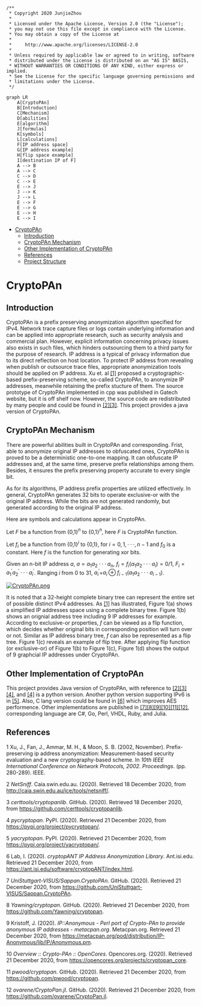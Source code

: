 ```
/**
 * Copyright 2020 JunjieZhou
 *
 * Licensed under the Apache License, Version 2.0 (the "License");
 * you may not use this file except in compliance with the License.
 * You may obtain a copy of the License at
 * 
 *     http://www.apache.org/licenses/LICENSE-2.0
 * 
 * Unless required by applicable law or agreed to in writing, software
 * distributed under the License is distributed on an "AS IS" BASIS,
 * WITHOUT WARRANTIES OR CONDITIONS OF ANY KIND, either express or implied.
 * See the License for the specific language governing permissions and
 * limitations under the License.
 */
```

```mermaid
graph LR
    A[CryptoPAn]
    B[Introduction]
    C[Mechanism]
    D[abilities]
    E[algorithm]
    J[formulas]
    K[symbols]
    L[calculations]
    F[IP address space]
    G[IP address example]
    H[flip space example]
    I[destination IP of F]
    A --> B
    A --> C
    C --> D
    C --> E
    E --> J
    J --> K
    J --> L
    E --> F
    E --> G
    E --> H
    E --> I
```

- [CryptoPAn](#cryptopan)
  - [Introduction](#introduction)
  - [CryptoPAn Mechanism](#cryptopan-mechanism)
  - [Other Implementation of CryptoPAn](#other-implementation-of-cryptopan)
  - [References](#references)
  - [Project Structure](#project-structure)


# CryptoPAn

## Introduction

CryptoPAn is a prefix preserving anonymization algorithm specified for IPv4.
Network trace capture files or logs contain underlying information and can be applied into appropriate research, such as security analysis and commercial plan. However, explicit information concerning privacy issues also exists in such files, which hinders outsourcing them to a third party for the purpose of research. IP address is a typical of privacy information due to its direct reflection on host location.
To protect IP address from revealing when publish or outsource trace files, appropriate anonymization tools should be applied on IP address. Xu et. al [[1]](#references) proposed a cryptographic-based prefix-preserving scheme, so-called CryptoPAn, to anonymize IP addresses, meanwhile retaining the prefix stucture of them.
The source prototype of CryptoPAn implemented in cpp was published in Gatech website, but it is off shelf now. However, the source code are redistributed by many people and could be found in [[2][3]](#references). This project provides a java version of CryptoPAn.

## CryptoPAn Mechanism

There are powerful abilities built in CryptoPAn and corresponding. Frist, able to anonymize original IP addresses to obfuscated ones, CryptoPAn is proved to be a deterministic one-to-one mapping. It can obfuscate IP addresses and, at the same time, preserve prefix relationships among them. Besides, it ensures the prefix preserving property accurate to every single bit. 

As for its algorithms, IP address prefix properties are utilized effectively. In general, CryptoPAn generates 32 bits to operate exclusive-or with the original IP address. While the bits are not generated randomly, but generated according to the original IP address.

Here are symbols and calculations appear in CryptoPAn.

Let $F$ be a function from {0,1}$^n$ to {0,1}$^n$, here $F$ is CryptoPAn function.

Let $f_i$ be a function from {0,1}$^i$ to {0,1}, for $i = 0,1,···,n-1$ and $f_0$ is a constant. Here $f$ is the function for generating xor bits.

Given an n-bit IP address $a$, $a=a_1a_2···a_n$, $f_i=f_i(a_1a_2···a_i)=0/1$, $F_i=a^{'}_{1}a^{'}_{2}···a^{'}_{i}$. Ranging $i$ from 0 to 31, $a^{'}_{i}$=$a_{i}\oplus f_{i-1}(a_1a_2···a_{i-1})$.

[![CryptoPAn.png](https://s3.ax1x.com/2020/12/21/rBYdHI.png)](https://imgchr.com/i/rBYdHI)

It is noted that a 32-height complete binary tree can represent the entire set of possible distinct IPv4 addresses. As [[1]](#references) has illustrated, Figure 1(a) shows a simplified IP addresses space using a complete binary tree. Figure 1(b) shows an orignial address tree including 9 IP addresses for example. According to exclusive-or properties, $f$ can be viewed as a flip function, which decides whether original bits in corresponding position will turn over or not. Similar as IP address binary tree, $f$ can also be represented as a flip tree. Figure 1(c) reveals an example of flip tree. After applying flip function (or exclusive-or) of Figure 1(b) to Figure 1(c), Figure 1(d) shows the output of 9 graphcial IP addresses under CryptoPAn.

## Other Implementation of CryptoPAn

This project provides Java version of CryptoPAn, with reference to [[2][3][4]](#references), and [[4]](#references) is a python version. Another python version supporting IPv6 is in [[5]](#references). Also, C lang version could be found in [[6]](#references) which improves AES performence. Other implementations are published in [[7][8][9][10][11][12]](#references), corresponding language are C#, Go, Perl, VHDL, Ruby, and Julia.

## References

1 Xu, J., Fan, J., Ammar, M. H., & Moon, S. B. (2002, November). Prefix-preserving ip address anonymization: Measurement-based security evaluation and a new cryptography-based scheme. In *10th IEEE International Conference on Network Protocols, 2002. Proceedings*. (pp. 280-289). IEEE.

2 *NetSniff*. Caia.swin.edu.au. (2020). Retrieved 18 December 2020, from http://caia.swin.edu.au/ice/tools/netsniff/.

3 *certtools/cryptopanlib*. GitHub. (2020). Retrieved 18 December 2020, from https://github.com/certtools/cryptopanlib.

4 *pycryptopan*. PyPI. (2020). Retrieved 21 December 2020, from https://pypi.org/project/pycryptopan/.

5 *yacryptopan*. PyPI. (2020). Retrieved 21 December 2020, from https://pypi.org/project/yacryptopan/.

6 Lab, I. (2020). *cryptopANT IP Address Anonymization Library*. Ant.isi.edu. Retrieved 21 December 2020, from https://ant.isi.edu/software/cryptopANT/index.html.

7 *UniStuttgart-VISUS/Sappan.CryptoPAn*. GitHub. (2020). Retrieved 21 December 2020, from https://github.com/UniStuttgart-VISUS/Sappan.CryptoPAn.

8 *Yawning/cryptopan*. GitHub. (2020). Retrieved 21 December 2020, from https://github.com/Yawning/cryptopan.

9 Kristoff, J. (2020). *IP::Anonymous - Perl port of Crypto-PAn to provide anonymous IP addresses - metacpan.org*. Metacpan.org. Retrieved 21 December 2020, from https://metacpan.org/pod/distribution/IP-Anonymous/lib/IP/Anonymous.pm.

10 *Overview :: Crypto-PAn :: OpenCores*. Opencores.org. (2020). Retrieved 21 December 2020, from https://opencores.org/projects/cryptopan_core.

11 *pwood/cryptopan*. GitHub. (2020). Retrieved 21 December 2020, from https://github.com/pwood/cryptopan.

12 *ovarene/CryptoPan.jl*. GitHub. (2020). Retrieved 21 December 2020, from https://github.com/ovarene/CryptoPan.jl.
